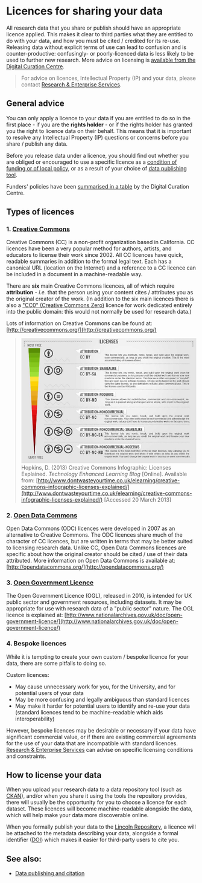 # Licences for sharing your data

All research data that you share or publish should have an appropriate licence applied. This makes it clear to third parties what they are entitled to do with your data, and how you must be cited / credited for its re-use. Releasing data without explicit terms of use can lead to confusion and is counter-productive: confusingly- or poorly-licenced data is less likely to be used to further new research. More advice on licensing is [available from the Digital Curation Centre](http://www.dcc.ac.uk/resources/how-guides/license-research-data).

> For advice on licences, Intellectual Property (IP) and your data, please contact [Research & Enterprise Services](http://research.blogs.lincoln.ac.uk/).

## General advice

You can only apply a licence to your data if you are entitled to do so in the first place - if you are the **rights holder** - or if the rights holder has granted you the right to licence data on their behalf. This means that it is important to resolve any Intellectual Property (IP) questions or concerns before you share / publish any data.

Before you release data under a licence, you should find out whether you are obliged or encouraged to use a specific licence as a [condition of funding or of local policy](https://orbital.lincoln.ac.uk/training-policies), or as a result of your choice of [data publishing tool](https://orbital.lincoln.ac.uk/training-policies).

Funders' policies have been [summarised in a table](http://lncn.eu/cz46) by the Digital Curation Centre.

## Types of licences

### 1. [Creative Commons](http://creativecommons.org/)

Creative Commons (CC) is a non-profit organization based in California. CC licences have been a very popular method for authors, artists, and educators to license their work since 2002. All CC licences have quick, readable summaries in addition to the formal legal text. Each has a canonical URL (location on the Internet) and a reference to a CC licence can be included in a document in a machine-readable way.

There are **six** main Creative Commons licences, all of which require **attribution** - *i.e.* that the person using your content cites / attributes you as the original creator of the work. (In addition to the six main licences there is also a ["CC0" (Creative Commons Zero)](http://creativecommons.org/publicdomain/zero/1.0/) licence for work dedicated entirely into the public domain: this would not normally be used for research data.)

Lots of information on Creative Commons can be found at: [http://creativecommons.org/](http://creativecommons.org/)

> ![Table of CC licences](https://github.com/unilincoln/RDM/blob/master/images/creative_commons.png?raw=true)
> Hopkins, D. (2013) Creative Commons Infographic: Licenses Explained. *Technology Enhanced Learning Blog* [Online]. Available from: [http://www.dontwasteyourtime.co.uk/elearning/creative-commons-infographic-licenses-explained/](http://www.dontwasteyourtime.co.uk/elearning/creative-commons-infographic-licenses-explained/) [Accessed 20 March 2013]

### 2. [Open Data Commons](http://opendatacommons.org/)

Open Data Commons (ODC) licences were developed in 2007 as an alternative to Creative Commons. The ODC licences share much of the character of CC licences, but are written in terms that may be better suited to licensing research data. Unlike CC, Open Data Commons licences are specific about how the original creator should be cited / use of their data attributed. More information on Open Data Commons is available at: [http://opendatacommons.org/](http://opendatacommons.org/)

### 3. [Open Government Licence](http://www.nationalarchives.gov.uk/doc/open-government-licence/)

The Open Government Licence (OGL), released in 2010, is intended for UK public sector and government resources, including datasets. It may be appropriate for use with research data of a "public sector" nature. The OGL licence is explained at: [http://www.nationalarchives.gov.uk/doc/open-government-licence/](http://www.nationalarchives.gov.uk/doc/open-government-licence/)

### 4. Bespoke licences

While it is tempting to create your own custom / bespoke licence for your data, there are some pitfalls to doing so.

Custom licences:

* May cause unnecessary work for you, for the University, and for potential users of your data
* May be more confusing and legally ambiguous than standard licences
* May make it harder for potential users to identify and re-use your data (standard licences tend to be machine-readable which aids interoperability)

However, bespoke licences may be desirable or necessary if your data have significant commercial value, or if there are existing commercial agreements for the use of your data that are incompatible with standard licences. [Research & Enterprise Services](http://research.blogs.lincoln.ac.uk/) can advise on specific licensing conditions and constraints.

## How to license your data

When you upload your research data to a data repository tool (such as [CKAN](http://ckan.lincoln.ac.uk/)), and/or when you share it using the tools the repository provides, there will usually be the opportunity for you to choose a licence for each dataset. These licences will become machine-readable alongside the data, which will help make your data more discoverable online.

When you formally publish your data to the [Lincoln Repository](http://eprints.lincoln.ac.uk/), a licence will be attached to the metadata describing your data, alongside a formal identifier ([DOI](http://www.doi.org/)) which makes it easier for third-party users to cite you.

## See also:

* [Data publishing and citation](https://orbital.lincoln.ac.uk/training-pubcite)